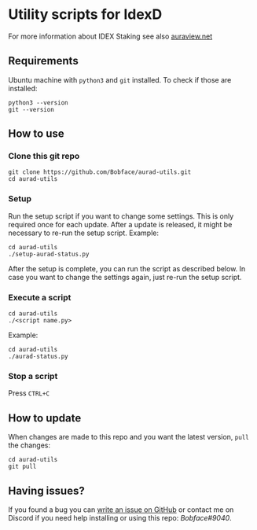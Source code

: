 # Utility scripts for IdexD

For more information about IDEX Staking see also [auraview.net](https://auraview.net)

## Requirements
Ubuntu machine with `python3` and `git` installed.
To check if those are installed:
```
python3 --version
git --version
```

## How  to use

### Clone this git repo
```
git clone https://github.com/Bobface/aurad-utils.git 
cd aurad-utils
``` 
### Setup
Run the setup script if you want to change some settings. This is only required once for each update.
After a update is released, it might be necessary to re-run the setup script.
Example:
```
cd aurad-utils
./setup-aurad-status.py
```
After the setup is complete, you can run the script as described below.
In case you want to change the settings again, just re-run the setup script.

### Execute a script
```
cd aurad-utils
./<script name.py>
```

Example:
```
cd aurad-utils
./aurad-status.py
```

### Stop a script

Press `CTRL+C`

## How to update
When changes are made to this repo and you want the latest version, `pull` the changes:
```
cd aurad-utils
git pull
```

## Having issues?
If you found a bug you can [write an issue on GitHub](https://github.com/Bobface/aurad-utils/issues) or contact me on Discord if you need help installing or using this repo: *Bobface#9040*. 

